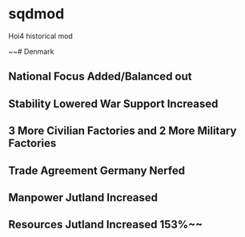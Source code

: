 # sqdmod
Hoi4 historical mod

~~# Denmark
## National Focus Added/Balanced out
## Stability Lowered War Support Increased
## 3 More Civilian Factories and 2 More Military Factories
## Trade Agreement Germany Nerfed
## Manpower Jutland Increased
## Resources Jutland Increased 153%~~

